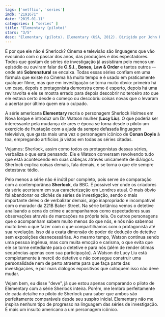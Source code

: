 ```yaml
---
tags: ['netflix', 'series']
imdb: "2191671"
date: "2015-01-11"
categories: [ "series" ]
title: "Elementary (piloto)"
stars: "3/5"
desc: "Elementary (piloto). Elementary (USA, 2012). Dirigido por John Polson, Guy Ferland, Seith Mann, Christine Moore, Larry Teng, Jerry Levine, Aaron Lipstadt, Ron Fortunato, Andrew Bernstein. Escrito por Robert Doherty, Craig Sweeny, Jason Tracey, Jeffrey Paul King, Bob Goodman, Liz Friedman, Robert Hewitt Wolfe, Arthur Conan Doyle, Corinne Brinkerhoff. Com Jonny Lee Miller, Lucy Liu, Aidan Quinn, Jon Michael Hill."
---
```

E por que ele não é Sherlock? Cinema e televisão são linguagens que vão evoluindo com o passar dos anos, das produções e dos espectadores. Todos que gostam de séries de investigação já assistiram pelo menos um episódio ou ouviram falar de __C.S.I.__, __Bones__, __Law & Order__ e tantos outros -- onde até __Sobrenatural__ se encaixa. Todas essas séries confiam em uma fórmula que existe no Cinema há muito tempo e é usado em praticamente qualquer filme, mas que em investigação se torna muito óbvio: primeiro há um caso, depois o protagonista demonstra como é esperto, depois há uma reviravolta e ele se mostra errado para depois descobrir no terceiro ato que ele estava certo desde o começo ou descobriu coisas novas que o levaram a acertar por último quem era o culpado.

A série americana __Elementary__ recria o personagem Sherlock Holmes em Nova Iorque e introduz um Dr. Watson mulher (__Lucy Liu__). O que poderia ser interessante pela mudança de ares e época se torna desde o piloto um exercício de frustação com a ajuda da sempre defasada linguagem televisiva, que gasta mais uma vez o personagem icônico de __Conan Doyle__ à toa, empregando artifícios já vistos em todas as séries citadas.

Vejamos: Sherlock, assim como todos os protagonistas dessas séries, verbaliza o que está pensando. Ele e Watson conversam revolvendo tudo que está acontecendo em suas cabeças através unicamente de diálogos. Sherlock explica coisas demais, fala demais, e se torna o que ele sempre detestava: tédio.

Pelo menos a série não é inútil por completo, pois serve de comparação com a contemporânea __Sherlock__, da BBC. É possível ver onde os criadores da série acertaram em sua caracterização em Londres atual. O mais óbvio foi abandonar os clichês de séries de investigação, sendo o mais importante deles o de verbalizar demais, algo inapropriado e incompatível com o morador da 221B Baker Street. Na série britânica vemos o detetive analisando a cena do crime e acompanhamos como espectadores suas observações através de marcações na própria tela. Os outros personagens que o acompanham sabem muito menos do que nós, e nós não sabemos muito bem o que fazer com o que compartilhamos com o protagonista até sua revelação. Isso dá a exata dimensão do poder de dedução do detetive sem exposições desnecessárias. Ao mesmo tempo, Watson continua sendo uma pessoa ingênua, mas com muita emoção e carisma, o que evita que ele se torne entediante para o detetive e para nós (além de render ótimas sequências apenas com sua participação). A Watson de Lucy Liu está completamente à mercê do detetive e não consegue construir uma personalidade nem de perto atraente para que faça parte das investigações, e por mais diálogos expositivos que coloquem isso não deve mudar.

Vejam bem, eu disse "deve", já que estou apenas comparando o piloto de Elementary com a série Sherlock inteira. Porém, me lembro perfeitamente de cada detalhe no piloto de Sherlock para saber que ambos são perfeitamente comparáveis desde seu suspiro inicial. Elementary não me inspira nenhum tipo de progresso na linguagem das séries de investigação. É mais um insulto americano a um personagem icônico.
